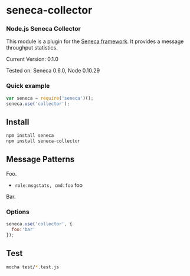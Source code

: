 # seneca-collector

### Node.js Seneca Collector

This module is a plugin for the [Seneca
framework](http://senecajs.org). It provides a message throughput statistics.

Current Version: 0.1.0

Tested on: Seneca 0.6.0, Node 0.10.29


### Quick example


```JavaScript
var seneca = require('seneca')();
seneca.use('collector');
```

## Install

```sh
npm install seneca
npm install seneca-collector
```

## Message Patterns

Foo.

   * `role:msgstats, cmd:foo` foo

Bar.

### Options

```JavaScript
seneca.use('collector', {
  foo:'bar'
});
```



## Test

```bash
mocha test/*.test.js
```
